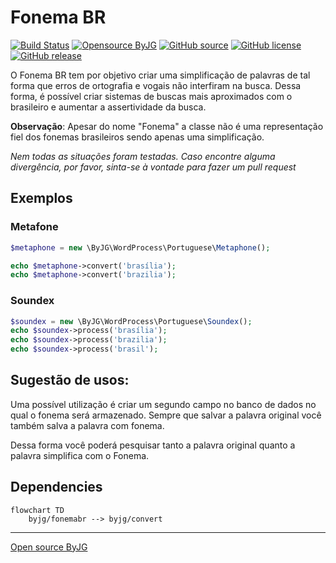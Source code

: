 # Fonema BR

[![Build Status](https://github.com/byjg/php-fonemabr/actions/workflows/phpunit.yml/badge.svg?branch=master)](https://github.com/byjg/php-fonemabr/actions/workflows/phpunit.yml)
[![Opensource ByJG](https://img.shields.io/badge/opensource-byjg-success.svg)](http://opensource.byjg.com)
[![GitHub source](https://img.shields.io/badge/Github-source-informational?logo=github)](https://github.com/byjg/php-fonemabr/)
[![GitHub license](https://img.shields.io/github/license/byjg/php-fonemabr.svg)](https://opensource.byjg.com/opensource/licensing.html)
[![GitHub release](https://img.shields.io/github/release/byjg/php-fonemabr.svg)](https://github.com/byjg/uri/releases/)

O Fonema BR tem por objetivo criar uma simplificação de palavras de tal forma que erros de ortografia e
vogais não interfiram na busca. Dessa forma, é possível criar sistemas de buscas mais aproximados com o 
brasileiro e aumentar a assertividade da busca.

**Observação**: Apesar do nome "Fonema" a classe não é uma representação fiel dos fonemas brasileiros sendo
apenas uma simplificação.

*Nem todas as situações foram testadas. Caso encontre alguma divergência, por favor, sinta-se à vontade para
fazer um pull request*

## Exemplos

### Metafone

```php
$metaphone = new \ByJG\WordProcess\Portuguese\Metaphone();

echo $metaphone->convert('brasília');
echo $metaphone->convert('brazilia');
```

### Soundex

```php
$soundex = new \ByJG\WordProcess\Portuguese\Soundex();
echo $soundex->process('brasília');
echo $soundex->process('brazilia');
echo $soundex->process('brasil');
```

## Sugestão de usos:

Uma possível utilização é criar um segundo campo no banco de dados no qual o fonema será armazenado. 
Sempre que salvar a palavra original você também salva a palavra com fonema.

Dessa forma você poderá pesquisar tanto a palavra original quanto a palavra simplifica com o Fonema.

## Dependencies

```mermaid
flowchart TD
    byjg/fonemabr --> byjg/convert
```

----
[Open source ByJG](http://opensource.byjg.com)
